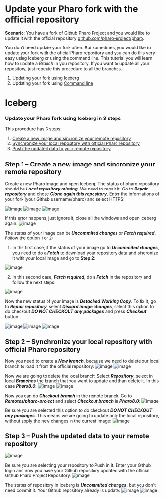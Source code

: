 # Update your Pharo fork with the official repository

**Scenario**: You have a fork of Github Pharo Project and you would like to update it with the official repository [github.com/pharo-project/pharo](github.com/pharo-project/pharo). 

You don't need update your fork often. But sometimes, you would like to update your fork with the oficial Pharo repository and you can do this very easy using Iceberg or using the command line. This tutorial you will learn how to update a *Branch* in you repository. If you want to update all your repository, just repeate this procedure to all the branches.

1. Updating your fork using [Iceberg](#iceberg)
2. Updating your fork using [Command line](#command-line)

# Iceberg

### Update your Pharo fork using Iceberg in 3 steps

This procedure has 3 steps: 

1. [Create a new image and sincronize your remote repository](step-1---create-a-new-image-and-sincronize-your-remote-repository)
2. [Synchronize your local repository with official Pharo repository](step-2-–-synchronize-your-local-repository-with-official-pharo-repository)
3. [Push the updated data to your remote repository](step-3---push-the-updated-data-to-your-remote-repository)

## Step 1 – Create a new image and sincronize your remote repository

Create a new Pharo Image and open Iceberg. The status of pharo repository should be **_Local repository missing_**. We need to repair it. Go to **_Repair repository_** and chose **_Clone again this repository_**. 
Enter the informations of your fork (your Github username/pharo) and select HTTPS:

![image](https://user-images.githubusercontent.com/39618015/60343940-b9fce600-99b5-11e9-94e3-ea1f26f3c3b7.png)
![image](https://user-images.githubusercontent.com/39618015/60344050-faf4fa80-99b5-11e9-862c-75cb9633877c.png)
![image](https://user-images.githubusercontent.com/39618015/60344108-15c76f00-99b6-11e9-9b6e-3106c33609e3.png)

If this error happens, just ignore it, close all the windows and open Iceberg again:
![image](https://user-images.githubusercontent.com/39618015/60344173-368fc480-99b6-11e9-938c-503a1de05a0c.png)

The status of your image can be **_Uncommited changes_** or **_Fetch required_**. Follow the option 1 or 2:

1. In the first case, if the status of your image go to **_Uncommited changes_**, you need to do a **_Fetch_** to download your repository data and sincronize it with your local image and go to **Step 2**:

![image](https://user-images.githubusercontent.com/39618015/60344218-53c49300-99b6-11e9-82c6-b05d725cb025.png)

2. In this second case, **_Fetch required_**, do a **_Fetch_** in the repository and follow the next steps:

![image](https://user-images.githubusercontent.com/39618015/60452215-59c4a900-9c2e-11e9-9409-5c82bc19eb9b.png)

Now the new status of your image is **_Detached Working Copy_**. To fix it, go to **_Repair repository_**, select **_Discard image changes_**, select this option to do checkout **_DO NOT CHECKOUT any packages_** and press **_Checkout_** button

![image](https://user-images.githubusercontent.com/39618015/60451687-ea9a8500-9c2c-11e9-8682-14e6b085f9b2.png)
![image](https://user-images.githubusercontent.com/39618015/60451711-fd14be80-9c2c-11e9-8de6-4c4622880dcd.png)
![image](https://user-images.githubusercontent.com/39618015/60452771-980e9800-9c2f-11e9-9a05-1512a665ef67.png)

## Step 2 – Synchronize your local repository with official Pharo repository

Now you need to create a **_New branch_**, because we need to delete our local branch to load it from the official repository:
![image](https://user-images.githubusercontent.com/39618015/60453327-29cad500-9c31-11e9-9c5c-4ec293248023.png)
![image](https://user-images.githubusercontent.com/39618015/60344288-7fe01400-99b6-11e9-922e-e42f3ebb4c31.png)

Now we are going to delete the local branch:
Select **_Repository_**, select in local **_Branches_** the branch that you want to update and than delete it. In this case **_Pharo8.0_**:
![image](https://user-images.githubusercontent.com/39618015/60453532-b07fb200-9c31-11e9-9afb-33b05561d878.png)
![image](https://user-images.githubusercontent.com/39618015/60344406-c6357300-99b6-11e9-8580-ac30fd30c108.png)

Now you can do **_Checkout branch_** in the remote branch. 
Go to **_Remotes/pharo-project_** and select **_Checkout branch_** in **_Pharo8.0_**:
![image](https://user-images.githubusercontent.com/39618015/60344474-ea914f80-99b6-11e9-83fa-2df3fd8cfe6d.png)

Be sure you are selected this option to do checkout **_DO NOT CHECKOUT any packages_**. 
This means we are going to update only the local repository, without apply the new changes in the current image:
![image](https://user-images.githubusercontent.com/39618015/60453766-559a8a80-9c32-11e9-897c-75a5f0146c9c.png)

## Step 3 – Push the updated data to your remote repository 

![image](https://user-images.githubusercontent.com/39618015/60344592-30e6ae80-99b7-11e9-93ae-38e69772a8c5.png)

Be sure you are selecting your repository to Push in it. 
Enter your Github login and now you have your Github repository updated with the official Github Pharo Project Repository:
![image](https://user-images.githubusercontent.com/39618015/60454247-a5c61c80-9c33-11e9-8c45-e3f502cbc8b6.png)

The status of repository in Iceberg is **_Uncommited changes_**, but you don't need commit it.
Your Github repository already is update:
![image](https://user-images.githubusercontent.com/39618015/60344707-6f7c6900-99b7-11e9-8b18-36238107224f.png)
![image](https://user-images.githubusercontent.com/39618015/60344735-80c57580-99b7-11e9-9098-349a9d4b0598.png)


